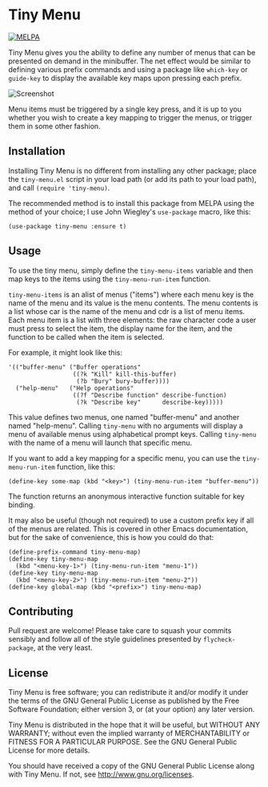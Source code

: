 # Tiny Menu #

[![MELPA](http://melpa.org/packages/tiny-menu-badge.svg)](http://melpa.org/#/tiny-menu)

Tiny Menu gives you the ability to define any number of menus that can be
presented on demand in the minibuffer. The net effect would be similar to
defining various prefix commands and using a package like `which-key` or
`guide-key` to display the available key maps upon pressing each prefix.

![Screenshot](http://aaronbieber.com/assets/images/tiny-menu-screenshot.png)

Menu items must be triggered by a single key press, and it is up to you whether
you wish to create a key mapping to trigger the menus, or trigger them in some
other fashion.

## Installation ##

Installing Tiny Menu is no different from installing any other package; place
the `tiny-menu.el` script in your load path (or add its path to your load path),
and call `(require 'tiny-menu)`.

The recommended method is to install this package from MELPA using the method of
your choice; I use John Wiegley's `use-package` macro, like this:

`(use-package tiny-menu :ensure t)`

## Usage ##

To use the tiny menu, simply define the `tiny-menu-items` variable and then map
keys to the items using the `tiny-menu-run-item` function.

`tiny-menu-items` is an alist of menus ("items") where each menu key is the name
of the menu and its value is the menu contents.  The menu contents is a list
whose car is the name of the menu and cdr is a list of menu items.  Each menu
item is a list with three elements: the raw character code a user must press to
select the item, the display name for the item, and the function to be called
when the item is selected.

For example, it might look like this:

```
'(("buffer-menu" ("Buffer operations"
                  ((?k "Kill" kill-this-buffer)
                   (?b "Bury" bury-buffer))))
  ("help-menu"   ("Help operations"
                  ((?f "Describe function" describe-function)
                   (?k "Describe key"      describe-key)))))
```

This value defines two menus, one named "buffer-menu" and another named
"help-menu".  Calling `tiny-menu` with no arguments will display a menu of
available menus using alphabetical prompt keys.  Calling `tiny-menu` with the
name of a menu will launch that specific menu.

If you want to add a key mapping for a specific menu, you can use the
`tiny-menu-run-item` function, like this:

`(define-key some-map (kbd "<key>") (tiny-menu-run-item "buffer-menu"))`

The function returns an anonymous interactive function suitable for key binding.

It may also be useful (though not required) to use a custom prefix key if all of
the menus are related.  This is covered in other Emacs documentation, but for
the sake of convenience, this is how you could do that:

```
(define-prefix-command tiny-menu-map)
(define-key tiny-menu-map
  (kbd "<menu-key-1>") (tiny-menu-run-item "menu-1"))
(define-key tiny-menu-map
  (kbd "<menu-key-2>") (tiny-menu-run-item "menu-2"))
(define-key global-map (kbd "<prefix>") tiny-menu-map)
```

## Contributing ##

Pull request are welcome! Please take care to squash your commits sensibly and
follow all of the style guidelines presented by `flycheck-package`, at the very
least.

## License ##

Tiny Menu is free software; you can redistribute it and/or modify it under the
terms of the GNU General Public License as published by the Free Software
Foundation; either version 3, or (at your option) any later version.

Tiny Menu is distributed in the hope that it will be useful, but WITHOUT ANY
WARRANTY; without even the implied warranty of MERCHANTABILITY or FITNESS FOR A
PARTICULAR PURPOSE.  See the GNU General Public License for more details.

You should have received a copy of the GNU General Public License along with
Tiny Menu.  If not, see http://www.gnu.org/licenses.

